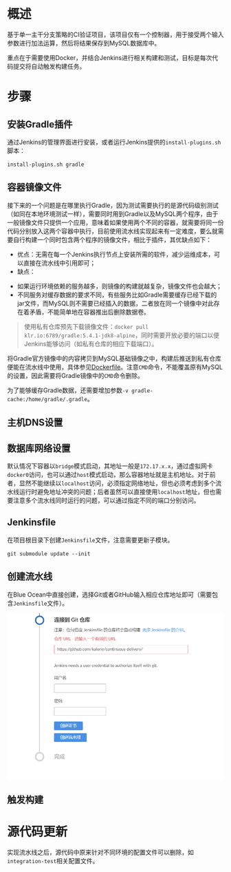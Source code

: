 # 概述

基于单一主干分支策略的CI验证项目，该项目仅有一个控制器，用于接受两个输入参数进行加法运算，然后将结果保存到MySQL数据库中。

重点在于需要使用Docker，并结合Jenkins进行相关构建和测试，目标是每次代码提交将自动触发构建任务。

# 步骤

## 安装Gradle插件

通过Jenkins的管理界面进行安装，或者运行Jenkins提供的`install-plugins.sh`脚本：

```
install-plugins.sh gradle
```

## 容器镜像文件

接下来的一个问题是在哪里执行Gradle，因为测试需要执行的是源代码级别测试（如同在本地环境测试一样），需要同时用到Gradle以及MySQL两个程序，由于一般镜像文件只提供一个应用，意味着如果使用两个不同的容器，就需要将同一份代码分别放入这两个容器中执行，目前使用流水线实现起来有一定难度，要么就需要自行构建一个同时包含两个程序的镜像文件，相比于插件，其优缺点如下：

* 优点：无需在每一个Jenkins执行节点上安装所需的软件，减少运维成本，可以直接在流水线中引用即可；
* 缺点：
 - 如果运行环境依赖的服务越多，则镜像的构建就越复杂，镜像文件也会越大；
 - 不同服务对缓存数据的要求不同，有些服务比如Gradle需要缓存已经下载的jar文件，而MySQL则不需要已经插入的数据，二者放在同一个镜像中对此存在着矛盾，不能简单地在容器推出后删除数据卷。

> 使用私有仓库预先下载镜像文件：`docker pull klr.io:6789/gradle:5.4.1-jdk8-alpine`，同时需要开放必要的端口以便Jenkins能够访问（如私有仓库的相应下载端口）。

将Gradle官方镜像中的内容拷贝到MySQL基础镜像之中，构建后推送到私有仓库便能在流水线中使用，具体参见[Dockerfile](docker/Dockerfile-gradle-mysql)。注意`CMD`命令，不能覆盖原有MySQL的设置，因此需要将Gradle镜像中的`CMD`命令删除。

为了能够缓存Gradle数据，还需要增加参数`-v gradle-cache:/home/gradle/.gradle`。

## 主机DNS设置



## 数据库网络设置

默认情况下容器以`bridge`模式启动，其地址一般是`172.17.x.x`，通过虚拟网卡`docker0`访问，也可以通过`host`模式启动，那么容器地址就是主机地址。对于前者，显然不能继续以`localhost`访问，必须指定网络地址，但也必须考虑到多个流水线运行时避免地址冲突的问题；后者虽然可以直接使用`localhost`地址，但也需要注意多个流水线同时运行的问题，可以通过指定不同的端口分别访问。

## Jenkinsfile

在项目根目录下创建`Jenkinsfile`文件，注意需要更新子模块。

```
git submodule update --init
```

## 创建流水线

在Blue Ocean中直接创建，选择Git或者GitHub输入相应仓库地址即可（需要包含`Jenkinsfile`文件）。

![create-pipeline-from-git](img/create-pipeline-from-git.png)

## 触发构建

# 源代码更新

实现流水线之后，源代码中原来针对不同环境的配置文件可以删除，如`integration-test`相关配置文件。